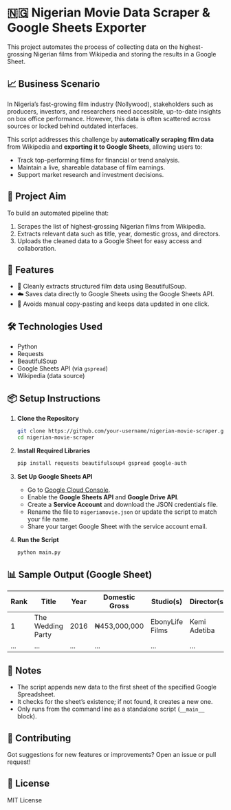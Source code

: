 
# 🇳🇬 Nigerian Movie Data Scraper & Google Sheets Exporter

This project automates the process of collecting data on the highest-grossing Nigerian films from Wikipedia and storing the results in a Google Sheet.

## 📈 Business Scenario

In Nigeria’s fast-growing film industry (Nollywood), stakeholders such as producers, investors, and researchers need accessible, up-to-date insights on box office performance. However, this data is often scattered across sources or locked behind outdated interfaces.

This script addresses this challenge by **automatically scraping film data** from Wikipedia and **exporting it to Google Sheets**, allowing users to:

- Track top-performing films for financial or trend analysis.
- Maintain a live, shareable database of film earnings.
- Support market research and investment decisions.

## 🎯 Project Aim

To build an automated pipeline that:
1. Scrapes the list of highest-grossing Nigerian films from Wikipedia.
2. Extracts relevant data such as title, year, domestic gross, and directors.
3. Uploads the cleaned data to a Google Sheet for easy access and collaboration.

## 🚀 Features

- 🧹 Cleanly extracts structured film data using BeautifulSoup.
- ☁️ Saves data directly to Google Sheets using the Google Sheets API.
- 🔁 Avoids manual copy-pasting and keeps data updated in one click.

## 🛠️ Technologies Used

- Python
- Requests
- BeautifulSoup
- Google Sheets API (via `gspread`)
- Wikipedia (data source)

## 📦 Setup Instructions

1. **Clone the Repository**
   ```bash
   git clone https://github.com/your-username/nigerian-movie-scraper.git
   cd nigerian-movie-scraper
   ```

2. **Install Required Libraries**
   ```bash
   pip install requests beautifulsoup4 gspread google-auth
   ```

3. **Set Up Google Sheets API**
   - Go to [Google Cloud Console](https://console.cloud.google.com/).
   - Enable the **Google Sheets API** and **Google Drive API**.
   - Create a **Service Account** and download the JSON credentials file.
   - Rename the file to `nigeriamovie.json` or update the script to match your file name.
   - Share your target Google Sheet with the service account email.

4. **Run the Script**
   ```bash
   python main.py
   ```

## 📊 Sample Output (Google Sheet)

| Rank | Title                    | Year | Domestic Gross | Studio(s)       | Director(s)      |
|------|--------------------------|------|----------------|------------------|------------------|
| 1    | The Wedding Party        | 2016 | ₦453,000,000   | EbonyLife Films | Kemi Adetiba     |
| ...  | ...                      | ...  | ...            | ...              | ...              |

## 📌 Notes

- The script appends new data to the first sheet of the specified Google Spreadsheet.
- It checks for the sheet’s existence; if not found, it creates a new one.
- Only runs from the command line as a standalone script (`__main__` block).

## 🤝 Contributing

Got suggestions for new features or improvements? Open an issue or pull request!

## 📄 License

MIT License
